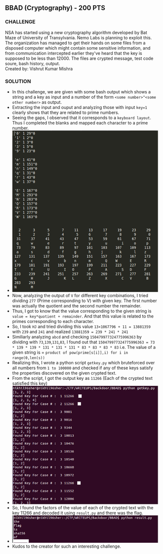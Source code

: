 ## BBAD (Cryptography) - 200 PTS

### CHALLENGE
NSA has started using a new cryptography algorithm developed by Bat Maze of University of Transylvania. Nemo Labs is planning to exploit this. The organization has managed to get their hands on some files from a disposed computer which might contain some sensitive information, and from communication intercepted earlier they've heard that the key is supposed to be less than 12000. The files are crypted message, test code soure, bash history, output.     
Created by: Vishrut Kumar Mishra

### SOLUTION
* In this challenge, we are given with some bash output which shows a string and a key as input and a number of the form `<some number>^<some other number>` as output.
* Extracting the input and ouput and analyzing those with input `key=1` clearly shows that they are related to prime numbers.
* Seeing the gaps, I observed that it corresponds to a `keyboard layout`. Thus I completed the blanks and mapped each character to a prime number.
* ![Keyboard Layout](./keyboard.png)
* Now, analyzing the output of `V` for different key combinations, I tried dividing `277` (Prime corresponding to V) with given key. The first number was actually the quotient and the second number the remainder.
* Thus, I got to know that the value corresponding to the given string is `value = key*quotient + remainder`. And that this value is related to the primes corresponding to each character.
* So, I took `HJ` and tried dividing this value `13×1067796 + 11 = 13881359` with `239` and `241` and realized `13881359 = 239 * 241 * 241`  
* Similiarly analyzing `abcd` and checking `150479977324775996363` by dividing with `73`,`139`,`131`,`83`, I found out that `150479977324775996363 = 73 * 139 * 139 * 131 * 131 * 131 * 83 * 83 * 83 * 83` i.e. The value of a given string is = `product of pow(prime[s[i]],i) for i in range(0,len(s)) ` 
* Realizing this, I wrote a python script `getkey.py` which bruteforced over all numbers from `1 to 100000` and checked if any of these keys satisfy the properties discovered on the given crypted text.
* From the script, I got the output key as `11266` (Each of the crypted text satisfied this key)
* ![Keys](./keys.png)
* So, I found the factors of the value of each of the crypted text with the key 11266 and decoded it using `result.py` and there was the flag.
* ![Result](./result.png)
* Kudos to the creator for such an interesting challenge.